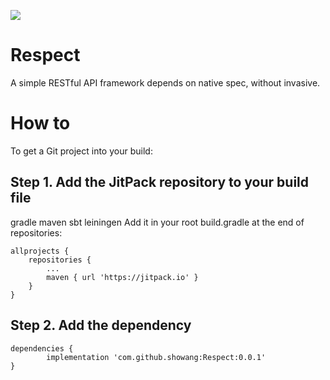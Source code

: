 [![](https://jitpack.io/v/showang/Respect.svg)](https://jitpack.io/#showang/Respect)

# Respect
A simple RESTful API framework depends on native spec, without invasive.

# How to
To get a Git project into your build:

## Step 1. Add the JitPack repository to your build file

gradle
maven
sbt
leiningen
Add it in your root build.gradle at the end of repositories:

	allprojects {
		repositories {
			...
			maven { url 'https://jitpack.io' }
		}
	}
## Step 2. Add the dependency

	dependencies {
	        implementation 'com.github.showang:Respect:0.0.1'
	}
